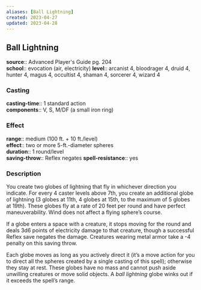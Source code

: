 ```yaml
---
aliases: [Ball Lightning]
created: 2023-04-27
updated: 2023-04-28
---
```


## Ball Lightning

**source**:: Advanced Player's Guide pg. 204  
**school**:: evocation (air, electricity)
**level**:: arcanist 4, bloodrager 4, druid 4, hunter 4, magus 4, occultist 4, shaman 4, sorcerer 4, wizard 4

### Casting

**casting-time**:: 1 standard action  
**components**:: V, S, M/DF (a small iron ring)

### Effect

**range**:: medium (100 ft. + 10 ft./level)  
**effect**:: two or more 5-ft.-diameter spheres  
**duration**:: 1 round/level  
**saving-throw**:: Reflex negates
**spell-resistance**:: yes

### Description

You create two globes of lightning that fly in whichever direction you indicate. For every 4 caster levels above 7th, you create an additional globe of lightning (3 globes at 11th, 4 globes at 15th, to the maximum of 5 globes at 19th). These globes fly at a rate of 20 feet per round and have perfect maneuverability. Wind does not affect a flying sphere’s course.  
  
If a globe enters a space with a creature, it stops moving for the round and deals 3d6 points of electricity damage to that creature, though a successful Reflex save negates the damage. Creatures wearing metal armor take a -4 penalty on this saving throw.  
  
Each globe moves as long as you actively direct it (it’s a move action for you to direct all the spheres created by a single casting of this spell); otherwise they stay at rest. These globes have no mass and cannot push aside unwilling creatures or move solid objects. A *ball lightning* globe winks out if it exceeds the spell’s range.
